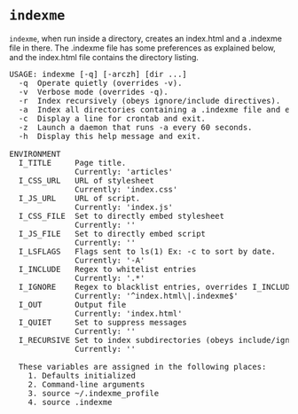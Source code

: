 `indexme`
=========

`indexme`, when run inside a directory, creates an index.html and a .indexme 
file in there. The .indexme file has some preferences as explained below, and 
the index.html file contains the directory listing.

<pre>
USAGE: indexme [-q] [-arczh] [dir ...]
  -q  Operate quietly (overrides -v).
  -v  Verbose mode (overrides -q).
  -r  Index recursively (obeys ignore/include directives).
  -a  Index all directories containing a .indexme file and exit.
  -c  Display a line for crontab and exit.
  -z  Launch a daemon that runs -a every 60 seconds.
  -h  Display this help message and exit.

ENVIRONMENT
  I_TITLE     Page title.
              Currently: 'articles'
  I_CSS_URL   URL of stylesheet
              Currently: 'index.css'
  I_JS_URL    URL of script.
              Currently: 'index.js'
  I_CSS_FILE  Set to directly embed stylesheet
              Currently: ''
  I_JS_FILE   Set to directly embed script
              Currently: ''
  I_LSFLAGS   Flags sent to ls(1) Ex: -c to sort by date.
              Currently: '-A'
  I_INCLUDE   Regex to whitelist entries
              Currently: '.*'
  I_IGNORE    Regex to blacklist entries, overrides I_INCLUDE
              Currently: '^index.html\|.indexme$'
  I_OUT       Output file
              Currently: 'index.html'
  I_QUIET     Set to suppress messages
              Currently: ''
  I_RECURSIVE Set to index subdirectories (obeys include/ignore).
              Currently: ''

  These variables are assigned in the following places:
    1. Defaults initialized
    2. Command-line arguments
    3. source ~/.indexme_profile
    4. source .indexme
</pre>
